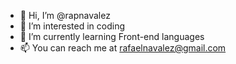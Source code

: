 - 👋 Hi, I’m @rapnavalez
- 👀 I’m interested in coding
- 🌱 I’m currently learning Front-end languages
- 📫 You can reach me at rafaelnavalez@gmail.com

<!---
rapnavalez/rapnavalez is a ✨ special ✨ repository because its `README.md` (this file) appears on your GitHub profile.
You can click the Preview link to take a look at your changes.
--->
